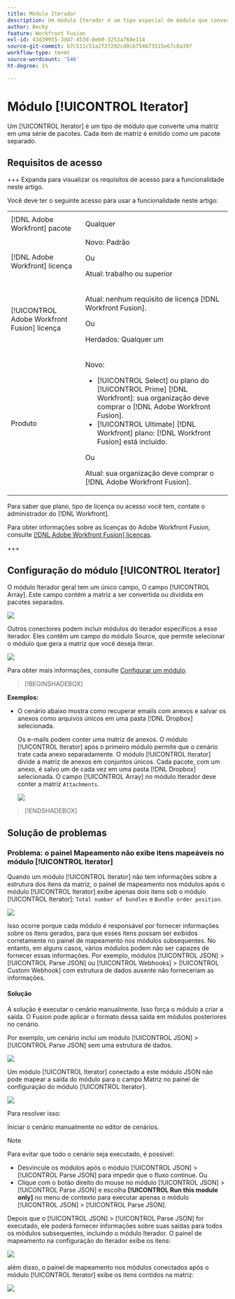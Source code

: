 ```yaml
---
title: Módulo Iterador
description: Um módulo Iterador é um tipo especial de módulo que converte uma matriz em uma série de pacotes. Cada item de matriz é emitido como um pacote separado.
author: Becky
feature: Workfront Fusion
exl-id: 43d39955-3dd7-453d-8eb0-3253a768e114
source-git-commit: b7c511c51a2f27292cd0cb754673515e67c8a397
workflow-type: tm+mt
source-wordcount: '546'
ht-degree: 1%

---
```


# Módulo [!UICONTROL Iterator]

Um [!UICONTROL Iterator] é um tipo de módulo que converte uma matriz em uma série de pacotes. Cada item de matriz é emitido como um pacote separado.

## Requisitos de acesso

+++ Expanda para visualizar os requisitos de acesso para a funcionalidade neste artigo.

Você deve ter o seguinte acesso para usar a funcionalidade neste artigo:

<table style="table-layout:auto">
 <col> 
 <col> 
 <tbody> 
  <tr> 
    <td role="rowheader">[!DNL Adobe Workfront] pacote</td> 
   <td> <p>Qualquer</p> </td> 
  </tr> 
  <tr data-mc-conditions=""> 
   <td role="rowheader">[!DNL Adobe Workfront] licença</td> 
   <td> Novo: Padrão<p>Ou</p><p>Atual: trabalho ou superior</p> </td> 
  </tr> 
  <tr> 
   <td role="rowheader">[!UICONTROL Adobe Workfront Fusion] licença</td> 
   <td>
   <p>Atual: nenhum requisito de licença [!DNL Workfront Fusion].</p>
   <p>Ou</p>
   <p>Herdados: Qualquer um </p>
   </td> 
  </tr> 
  <tr> 
   <td role="rowheader">Produto</td> 
   <td>
   <p>Novo:</p> <ul><li>[!UICONTROL Select] ou plano do [!UICONTROL Prime] [!DNL Workfront]: sua organização deve comprar o [!DNL Adobe Workfront Fusion].</li><li>[!UICONTROL Ultimate] [!DNL Workfront] plano: [!DNL Workfront Fusion] está incluído.</li></ul>
   <p>Ou</p>
   <p>Atual: sua organização deve comprar o [!DNL Adobe Workfront Fusion].</p>
   </td> 
  </tr>
 </tbody> 
</table>


Para saber que plano, tipo de licença ou acesso você tem, contate o administrador do [!DNL Workfront].

Para obter informações sobre as licenças do Adobe Workfront Fusion, consulte [[!DNL Adobe Workfront Fusion] licenças](/help/workfront-fusion/set-up-and-manage-workfront-fusion/licensing-operations-overview/license-automation-vs-integration.md).

+++

## Configuração do módulo [!UICONTROL Iterator]

O módulo Iterador geral tem um único campo, O campo [!UICONTROL Array]. Este campo contém a matriz a ser convertida ou dividida em pacotes separados.

![](assets/set-up-iterator.jpg)

Outros conectores podem incluir módulos do iterador específicos a esse iterador. Eles contêm um campo do módulo Source, que permite selecionar o módulo que gera a matriz que você deseja iterar.

![](assets/specialized-iterators.jpg)

Para obter mais informações, consulte [Configurar um módulo](/help/workfront-fusion/create-scenarios/add-modules/configure-a-modules-settings.md).

>[!BEGINSHADEBOX]

**Exemplos:**

* O cenário abaixo mostra como recuperar emails com anexos e salvar os anexos como arquivos únicos em uma pasta [!DNL Dropbox] selecionada.

  Os e-mails podem conter uma matriz de anexos. O módulo [!UICONTROL Iterator] após o primeiro módulo permite que o cenário trate cada anexo separadamente. O módulo [!UICONTROL Iterator] divide a matriz de anexos em conjuntos únicos. Cada pacote, com um anexo, é salvo um de cada vez em uma pasta [!DNL Dropbox] selecionada. O campo [!UICONTROL Array] no módulo Iterador deve conter a matriz `Attachments`.

  ![](assets/attachments-array.jpg)

>[!ENDSHADEBOX]


## Solução de problemas

### Problema: o painel Mapeamento não exibe itens mapeáveis no módulo [!UICONTROL Iterator]

Quando um módulo [!UICONTROL Iterator] não tem informações sobre a estrutura dos itens da matriz, o painel de mapeamento nos módulos após o módulo [!UICONTROL Iterator] exibe apenas dois itens sob o módulo [!UICONTROL Iterator]: `Total number of bundles` e `Bundle order position`.

![](assets/mapping-panel-doesnt-display.png)

Isso ocorre porque cada módulo é responsável por fornecer informações sobre os itens gerados, para que esses itens possam ser exibidos corretamente no painel de mapeamento nos módulos subsequentes. No entanto, em alguns casos, vários módulos podem não ser capazes de fornecer essas informações. Por exemplo, módulos [!UICONTROL JSON] > [!UICONTROL Parse JSON] ou [!UICONTROL Webhooks] > [!UICONTROL Custom Webhook] com estrutura de dados ausente não forneceriam as informações.

#### Solução

A solução é executar o cenário manualmente. Isso força o módulo a criar a saída. O Fusion pode aplicar o formato dessa saída em módulos posteriores no cenário.

Por exemplo, um cenário inclui um módulo [!UICONTROL JSON] > [!UICONTROL Parse JSON] sem uma estrutura de dados.

![](assets/json-parse-json.png)

Um módulo [!UICONTROL Iterator] conectado a este módulo JSON não pode mapear a saída do módulo para o campo Matriz no painel de configuração do módulo [!UICONTROL Iterator].

![](assets/connect-iterator-module.png)

Para resolver isso:

Iniciar o cenário manualmente no editor de cenários.

>[!NOTE]
>
>Para evitar que todo o cenário seja executado, é possível:
>
>* Desvincule os módulos após o módulo [!UICONTROL JSON] > [!UICONTROL Parse JSON] para impedir que o fluxo continue.
>   Ou
>* Clique com o botão direito do mouse no módulo [!UICONTROL JSON] > [!UICONTROL Parse JSON] e escolha **[!UICONTROL Run this module only]** no menu de contexto para executar apenas o módulo [!UICONTROL JSON] > [!UICONTROL Parse JSON].

Depois que o [!UICONTROL JSON] > [!UICONTROL Parse JSON] for executado, ele poderá fornecer informações sobre suas saídas para todos os módulos subsequentes, incluindo o módulo Iterador. O painel de mapeamento na configuração do Iterador exibe os itens:

![](assets/mapping-panel-displays-items.png)

além disso, o painel de mapeamento nos módulos conectados após o módulo [!UICONTROL Iterator] exibe os itens contidos na matriz:

![](assets/items-contained-in-array.png)
